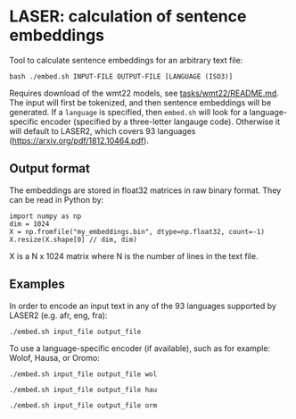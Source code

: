 # LASER: calculation of sentence embeddings

Tool to calculate sentence embeddings for an arbitrary text file:
```
bash ./embed.sh INPUT-FILE OUTPUT-FILE [LANGUAGE (ISO3)]
```

Requires download of the wmt22 models, see [tasks/wmt22/README.md](https://github.com/facebookresearch/LASER/tree/main/tasks/wmt22).
The input will first be tokenized, and then sentence embeddings will be generated. If a `language` is specified, 
then `embed.sh` will look for a language-specific encoder (specified by a three-letter langauge code). Otherwise 
it will default to LASER2, which covers 93 languages (https://arxiv.org/pdf/1812.10464.pdf).

## Output format

The embeddings are stored in float32 matrices in raw binary format.
They can be read in Python by:
```
import numpy as np
dim = 1024
X = np.fromfile("my_embeddings.bin", dtype=np.float32, count=-1)                                                                          
X.resize(X.shape[0] // dim, dim)                                                                                                 
```
X is a N x 1024 matrix where N is the number of lines in the text file.
        
## Examples

In order to encode an input text in any of the 93 languages supported by LASER2 (e.g. afr, eng, fra):
```
./embed.sh input_file output_file
```

To use a language-specific encoder (if available), such as for example: Wolof, Hausa, or Oromo:
```
./embed.sh input_file output_file wol
```
```
./embed.sh input_file output_file hau
```
```
./embed.sh input_file output_file orm
```

